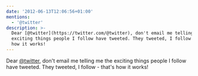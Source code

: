 ```yaml
---
date: '2012-06-13T12:06:56+01:00'
mentions:
  - '@twitter'
description: >-
  Dear [@twitter](https://twitter.com/@twitter), don't email me telling me the
  exciting things people I follow have tweeted. They tweeted, I follow - that's
  how it works!
---
```

Dear [@twitter](https://twitter.com/@twitter), don't email me telling me the exciting things people I follow have tweeted. They tweeted, I follow - that's how it works!
